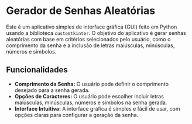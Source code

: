 # Gerador de Senhas Aleatórias

Este é um aplicativo simples de interface gráfica (GUI) feito em Python usando a biblioteca `customtkinter`. O objetivo do aplicativo é gerar senhas aleatórias com base em critérios selecionados pelo usuário, como o comprimento da senha e a inclusão de letras maiúsculas, minúsculas, números e símbolos.

## Funcionalidades

- **Comprimento da Senha:** O usuário pode definir o comprimento desejado para a senha gerada.
- **Opções de Caracteres:** O usuário pode escolher incluir letras maiúsculas, minúsculas, números e símbolos na senha gerada.
- **Interface Intuitiva:** A interface gráfica é simples e fácil de usar, com opções claras para configurar a geração da senha.
